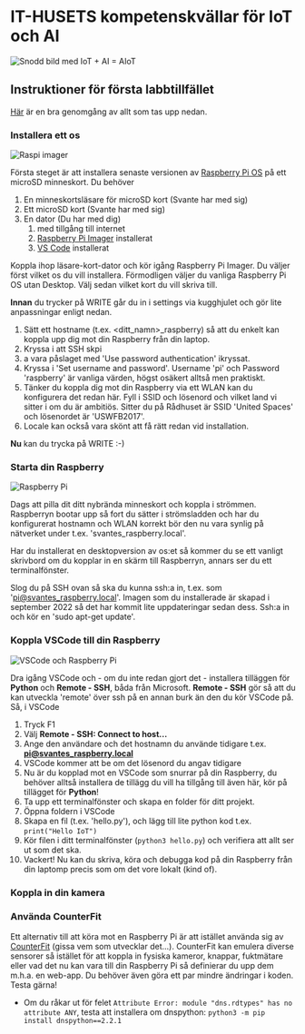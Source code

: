 # IT-HUSETS kompetenskvällar för IoT och AI

![Snodd bild med IoT + AI = AIoT](https://tm.shgstatic.com/prod/public/inline-images/AIoT.png)
## Instruktioner för första labbtillfället

[Här](https://youtu.be/YI772q5v3yI) är en bra genomgång av allt som tas upp nedan.

### Installera ett os

![Raspi imager](https://www.seeedstudio.com/blog/wp-content/uploads/2021/03/Screenshot-2021-03-22-at-11.49.41-AM.png)

Första steget är att installera senaste versionen av [Raspberry Pi OS](https://en.wikipedia.org/wiki/Raspberry_Pi_OS) på ett microSD minneskort. Du behöver 

1. En minneskortsläsare för microSD kort (Svante har med sig)
2. Ett microSD kort (Svante har med sig)
3. En dator (Du har med dig)
   1. med tillgång till internet 
   2. [Raspberry Pi Imager](https://www.raspberrypi.com/software/) installerat
   3. [VS Code](https://code.visualstudio.com/) installerat

Koppla ihop läsare-kort-dator och kör igång Raspberry Pi Imager. Du väljer först vilket os du vill installera. Förmodligen väljer du vanliga Raspberry Pi OS utan Desktop. Välj sedan vilket kort du vill skriva till. 

**Innan** du trycker på WRITE går du in i settings via kugghjulet och gör lite anpassningar enligt nedan. 

1. Sätt ett hostname (t.ex. <ditt_namn>_raspberry) så att du enkelt kan koppla upp dig mot din Raspberry från din laptop.
2. Kryssa i att SSH skpi
3. a vara påslaget med 'Use password authentication' ikryssat.
4. Kryssa i 'Set username and password'. Username 'pi' och Password 'raspberry' är vanliga värden, högst osäkert alltså men praktiskt.
5. Tänker du koppla dig mot din Raspberry via ett WLAN kan du konfigurera det redan här. Fyll i SSID och lösenord och vilket land vi sitter i om du är ambitiös. Sitter du på Rådhuset är SSID 'United Spaces' och lösenordet är 'USWFB2017'.
6. Locale kan också vara skönt att få rätt redan vid installation.

**Nu** kan du trycka på WRITE :-)

### Starta din Raspberry

![Raspberry Pi](https://upload.wikimedia.org/wikipedia/commons/thumb/f/f1/Raspberry_Pi_4_Model_B_-_Side.jpg/1200px-Raspberry_Pi_4_Model_B_-_Side.jpg)

Dags att pilla dit ditt nybrända minneskort och koppla i strömmen. Raspberryn bootar upp så fort du sätter i strömsladden och har du konfigurerat hostnamn och WLAN korrekt bör den nu vara synlig på nätverket under t.ex. 'svantes_raspberry.local'.

 Har du installerat en desktopversion av os:et så kommer du se ett vanligt skrivbord om du kopplar in en skärm till Raspberryn, annars ser du ett terminalfönster. 

 Slog du på SSH ovan så ska du kunna ssh:a in, t.ex. som 'pi@svantes_raspberry.local'. Imagen som du installerade är skapad i september 2022 så det har kommit lite uppdateringar sedan dess. Ssh:a in och kör en 'sudo apt-get update'.

 ### Koppla VSCode till din Raspberry

 ![VSCode och Raspberry Pi](https://cdn-learn.adafruit.com/guides/images/000/003/187/medium800/rpi_vscode.png)

Dra igång VSCode och - om du inte redan gjort det - installera tilläggen för **Python** och **Remote - SSH**, båda från Microsoft. **Remote - SSH** gör så att du kan utveckla 'remote' över ssh på en annan burk än den du kör VSCode på. Så, i VSCode

1. Tryck F1
2. Välj **Remote - SSH: Connect to host...**
3. Ange den användare och det hostnamn du använde tidigare t.ex. **pi@svantes_raspberry.local**
4. VSCode kommer att be om det lösenord du angav tidigare
5. Nu är du kopplad mot en VSCode som snurrar på din Raspberry, du behöver alltså installera de tillägg du vill ha tillgång till även här, kör på tillägget för **Python**!
6. Ta upp ett terminalfönster och skapa en folder för ditt projekt.
7. Öppna foldern i VSCode
8. Skapa en fil (t.ex. 'hello.py'), och lägg till lite python kod t.ex. `print("Hello IoT")`
9. Kör filen i ditt terminalfönster (`python3 hello.py`) och verifiera att allt ser ut som det ska.
10. Vackert! Nu kan du skriva, köra och debugga kod på din Raspberry från din laptomp precis som om det vore lokalt (kind of). 

### Koppla in din kamera

### Använda CounterFit

Ett alternativ till att köra mot en Raspberry Pi är att istället använda sig av [CounterFit](https://pypi.org/project/CounterFit/) (gissa vem som utvecklar det...). CounterFit kan emulera diverse sensorer så istället för att koppla in fysiska kameror, knappar, fuktmätare eller vad det nu kan vara till din Raspberry Pi så definierar du upp dem m.h.a. en web-app. Du behöver även göra ett par mindre ändringar i koden. Testa gärna! 
   
* Om du råkar ut för felet `Attribute Error: module "dns.rdtypes" has no attribute ANY`, testa att installera om dnspython: `python3 -m pip install dnspython==2.2.1`



